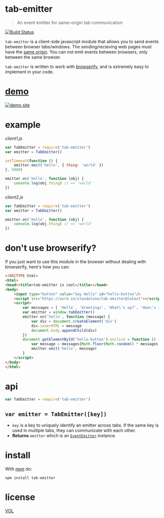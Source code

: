 # tab-emitter

> An event emitter for same-origin tab communication

[![Build Status](https://travis-ci.org/ArtskydJ/tab-emitter.svg?branch=master)](https://travis-ci.org/ArtskydJ/tab-emitter)

`tab-emitter` is a client-side javascript module that allows you to send events between browser tabs/windows.
The sending/recieving web pages must have the [same origin](https://en.wikipedia.org/wiki/Same-origin_policy).
You can not emit events between browsers, only between the same browser.

`tab-emitter` is written to work with [browserify](https://github.com/substack/node-browserify), and is extremely easy to implement in your code.

# [demo][demo]

[![demo site](https://cloud.githubusercontent.com/assets/1833684/10901712/1558f50c-81b9-11e5-8289-6bf496f9edd0.PNG)][demo]

# example

*client1.js*
```js
var TabEmitter = require('tab-emitter')
var emitter = TabEmitter()

setTimeout(function () {
	emitter.emit('hello', { thing: 'world' })
}, 5000)

emitter.on('hello', function (obj) {
	console.log(obj.thing) // => 'world'
})
```

*client2.js*
```js
var TabEmitter = require('tab-emitter')
var emitter = TabEmitter()

emitter.on('hello', function (obj) {
	console.log(obj.thing) // => 'world'
})
```

# don't use browserify?

If you just want to use this module in the browser without dealing with browserify, here's how you can:

```html
<!DOCTYPE html>
<html>
<head><title>tab-emitter is cool</title></head>
<body>
	<input type="button" value="Say Hello" id="hello-button"/>
	<script src="https://wzrd.in/standalone/tab-emitter@latest"></script>
	<script>
		var messages = [ 'Hello', 'Greetings', 'What\'s up?', 'How\'s it going?', 'Hi', 'Sup Dawg', 'Howdy', 'Yo!', 'What are the hap\'s?', 'Hey!']
		var emitter = window.tabEmitter()
		emitter.on('hello', function (message) {
			var div = document.createElement('div')
			div.innerHTML = message
			document.body.appendChild(div)
		})
		document.getElementById('hello-button').onclick = function () {
			var message = messages[Math.floor(Math.random() * messages.length)]
			emitter.emit('hello', message)
		}
	</script>
</body>
</html>
```

# api

```js
var TabEmitter = require('tab-emitter')
```

## `var emitter = TabEmitter([key])`

- `key` is a key to uniquely identify an emitter across tabs. If the same key is used in multiple tabs, they can communicate with each other.
- **Returns** `emitter` which is an [`EventEmitter`](https://nodejs.org/api/events.html#events_class_events_eventemitter) instance.

# install

With [npm](http://nodejs.org/download) do:

	npm install tab-emitter

# license

[VOL](http://veryopenlicense.com)

[demo]: http://artskydj.github.io/tab-emitter/
